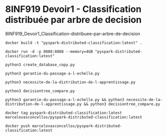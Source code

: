 # 8INF919 Devoir1 - Classification distribuée par arbre de decision


8INF919_Devoir1_Classification-distribuee-par-arbre-de-decision

```
docker build -t "pyspark-distributed-classification:latest" .
```

```
docker run -d -p 8888:8888 --memory=4GB "pyspark-distributed-classification:latest"
```

```
python3 create_database_copy.py
```
```
python3 garantie-du-passage-a-l-echelle.py
```
```
python3 necessite-de-la-distribution-de-l-apprentissage.py
```
```
python3 decisiontree_compare.py
```
```
python3 garantie-du-passage-a-l-echelle.py && python3 necessite-de-la-distribution-de-l-apprentissage.py && python3 decisiontree_compare.py
```

```
docker tag pyspark-distributed-classification:latest marcelovasconcellos/pyspark-distributed-classification:latest
```

```
docker push marcelovasconcellos/pyspark-distributed-classification:latest
```